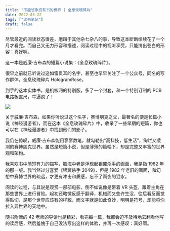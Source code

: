 ```yaml
---
title: "不能想象没有书的世界 | 全息玫瑰碎片"
date: 2022-03-22
tags: ["读书笔记"]
draft: false
---
```


尽管最近的阅读状态很差，磨蹭于其他杂七杂八的事，导致这本断断续续花了一个月才看完。而自己又无力形容和描述，阅读过程中的视听享受，只能挤出苍白的形容：真好啊。

这一本是威廉·吉布森的短篇小说集：《全息玫瑰碎片》。

很早之前就已听说过这如雷贯耳的名字，甚至也早早关注了一个公众号，同名的写作群体，全息玫瑰碎片 HologramRose。

到手的这本实体书，是机核网的特别版，多了一个封套，和一个特别订制的 PCB 电路板直尺，牛逼疯了！

![](https://img.gejiba.com/images/880ac7c6ce73c051bb297d82c5884780.jpg)

关于威廉·吉布森，如果你听说过这个名字，赛博朋克之父，最著名的便是长篇小说《神经漫游者》，而在这本《全息玫瑰碎片》中，收录了一些早期的短篇，你也可以在《神经漫游者》中找到他们的影子。

我仍在惊叹，威廉·吉布森能用寥寥数笔，就勾勒出“高科技，低生活”，绚烂又凌冽的赛博朋克世界。虽然是短篇小说，但是薄薄的篇幅下，却是完整又丰富的世界观和架构。

我喜欢书中简短有力的描写，脑海中老是浮现起银翼杀手的画面，我是指 1982 年的那一版。我当然过分喜爱《银翼杀手 2049》，但是 1982 年老旧的画面，和幻想中赛博世界的疏远，才更有冲击和质感，忘不了雨夜的泪水。

阅读的过程，与其说是观赏一部部电影，倒不如说像是带着 VR 头盔，跟着主角在那些世界上进行冒险。起初还略微反感于翻译，机械而又些许生涩，往后看反而觉得贴切，是那个世界应该有的样貌，而文字就是如此奇妙，明明是符号，却能将你拉入异世界的天地中。

随书附赠的 42 老师的导读也是精彩，看完每一篇，我都会迫不及待地去翻看他写的读后感，然后羞愧于自己没法写出这样的体验，并再一次感叹：真好啊。
